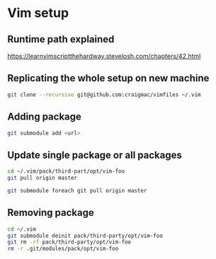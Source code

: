 # Vim setup

## Runtime path explained

https://learnvimscriptthehardway.stevelosh.com/chapters/42.html

## Replicating the whole setup on new machine

```sh
git clone --recursive git@github.com:craigmac/vimfiles ~/.vim
```

## Adding package

```sh
git submodule add <url>
```

## Update single package or all packages

```sh
cd ~/.vim/pack/third-part/opt/vim-foo
git pull origin master
```

```sh
git submodule foreach git pull origin master
```

## Removing package

```sh
cd ~/.vim
git submodule deinit pack/third-party/opt/vim-foo
git rm -rf pack/third-party/opt/vim-foo
rm -r .git/modules/pack/opt/vim-foo
```
